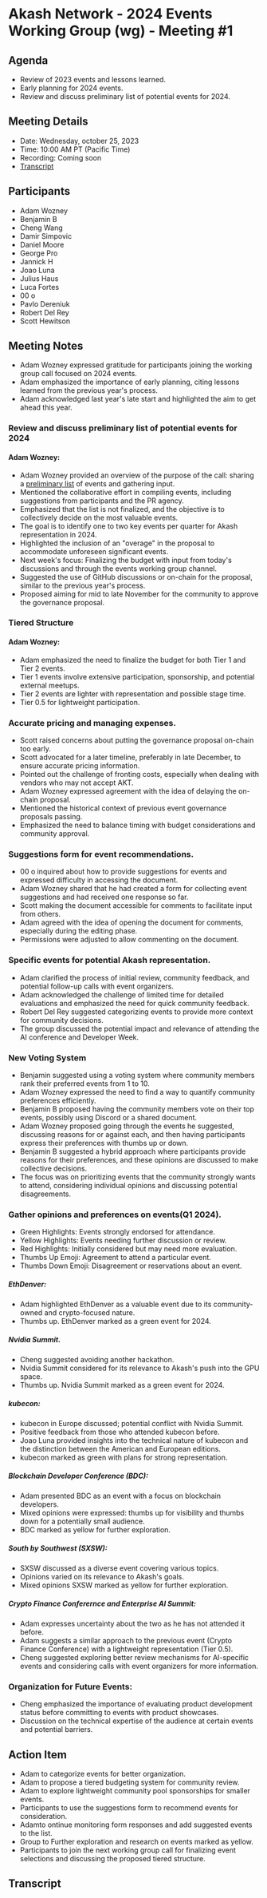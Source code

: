 # Akash Network - 2024 Events Working Group (wg) - Meeting #1

## Agenda
- Review of 2023 events and lessons learned.
- Early planning for 2024 events.
- Review and discuss preliminary list of potential events for 2024.

## Meeting Details

- Date: Wednesday, october 25, 2023
- Time: 10:00 AM PT (Pacific Time)
- Recording: Coming soon
- [Transcript](#transcript)

## Participants
- Adam Wozney
- Benjamin B
- Cheng Wang
- Damir Simpovic
- Daniel Moore
- George Pro
- Jannick H
- Joao Luna
- Julius Haus
- Luca Fortes
- 00 o
- Pavlo Dereniuk
- Robert Del Rey
- Scott Hewitson

## Meeting Notes
- Adam Wozney expressed gratitude for participants joining the working group call focused on 2024 events.
- Adam emphasized the importance of early planning, citing lessons learned from the previous year's process.
- Adam acknowledged last year's late start and highlighted the aim to get ahead this year.

### Review and discuss preliminary list of potential events for 2024
#### Adam Wozney:
- Adam Wozney provided an overview of the purpose of the call: sharing a [preliminary list](https://docs.google.com/spreadsheets/d/1DBXUhNsf8qxIYD-NtuLeGXhmQ-WTOdcCfdyvXgaGGV0/edit#gid=0) of events and gathering input.
- Mentioned the collaborative effort in compiling events, including suggestions from participants and the PR agency.
- Emphasized that the list is not finalized, and the objective is to collectively decide on the most valuable events.
- The goal is to identify one to two key events per quarter for Akash representation in 2024.
- Highlighted the inclusion of an "overage" in the proposal to accommodate unforeseen significant events.
- Next week's focus: Finalizing the budget with input from today's discussions and through the events working group channel.
- Suggested the use of GitHub discussions or on-chain for the proposal, similar to the previous year's process.
- Proposed aiming for mid to late November for the community to approve the governance proposal.
### Tiered Structure
#### Adam Wozney:
- Adam emphasized the need to finalize the budget for both Tier 1 and Tier 2 events.
- Tier 1 events involve extensive participation, sponsorship, and potential external meetups.
- Tier 2 events are lighter with representation and possible stage time.
- Tier 0.5 for lightweight participation.
### Accurate pricing and managing expenses.
- Scott raised concerns about putting the governance proposal on-chain too early.
- Scott advocated for a later timeline, preferably in late December, to ensure accurate pricing information.
- Pointed out the challenge of fronting costs, especially when dealing with vendors who may not accept AKT.
- Adam Wozney expressed agreement with the idea of delaying the on-chain proposal.
- Mentioned the historical context of previous event governance proposals passing.
- Emphasized the need to balance timing with budget considerations and community approval.
### Suggestions form for event recommendations.
- 00 o inquired about how to provide suggestions for events and expressed difficulty in accessing the document.
- Adam Wozney shared that he had created a form for collecting event suggestions and had received one response so far.
- Scott making the document accessible for comments to facilitate input from others.
- Adam agreed with the idea of opening the document for comments, especially during the editing phase.
- Permissions were adjusted to allow commenting on the document.
### Specific events for potential Akash representation.
- Adam clarified the process of initial review, community feedback, and potential follow-up calls with event organizers.
- Adam acknowledged the challenge of limited time for detailed evaluations and emphasized the need for quick community feedback.
- Robert Del Rey suggested categorizing events to provide more context for community decisions.
- The group discussed the potential impact and relevance of attending the AI conference and Developer Week.
### New Voting System
- Benjamin suggested using a voting system where community members rank their preferred events from 1 to 10.
- Adam Wozney expressed the need to find a way to quantify community preferences efficiently.
- Benjamin B proposed having the community members vote on their top events, possibly using Discord or a shared document.
- Adam Wozney proposed going through the events he suggested, discussing reasons for or against each, and then having participants express their preferences with thumbs up or down.
- Benjamin B suggested a hybrid approach where participants provide reasons for their preferences, and these opinions are discussed to make collective decisions.
- The focus was on prioritizing events that the community strongly wants to attend, considering individual opinions and discussing potential disagreements.
### Gather opinions and preferences on events(Q1 2024).
- Green Highlights: Events strongly endorsed for attendance.
- Yellow Highlights: Events needing further discussion or review.
- Red Highlights: Initially considered but may need more evaluation.
- Thumbs Up Emoji: Agreement to attend a particular event.
- Thumbs Down Emoji: Disagreement or reservations about an event.
##### EthDenver:
- Adam highlighted EthDenver as a valuable event due to its community-owned and crypto-focused nature.
- Thumbs up. EthDenver marked as a green event for 2024.
##### Nvidia Summit.
- Cheng suggested avoiding another hackathon.
- Nvidia Summit considered for its relevance to Akash's push into the GPU space.
- Thumbs up. Nvidia Summit marked as a green event for 2024.
##### kubecon:
- kubecon in Europe discussed; potential conflict with Nvidia Summit.
- Positive feedback from those who attended kubecon before.
- Joao Luna provided insights into the technical nature of kubecon and the distinction between the American and European editions.
- kubecon marked as green with plans for strong representation.
##### Blockchain Developer Conference (BDC):
- Adam presented BDC as an event with a focus on blockchain developers.
- Mixed opinions were expressed: thumbs up for visibility and thumbs down for a potentially small audience.
- BDC marked as yellow for further exploration.
##### South by Southwest (SXSW):
- SXSW discussed as a diverse event covering various topics.
- Opinions varied on its relevance to Akash's goals.
- Mixed opinions SXSW marked as yellow for further exploration.
##### Crypto Finance Conferernce and Enterprise AI Summit:
- Adam expresses uncertainty about the two as he has not attended it before.
- Adam suggests a similar approach to the previous event (Crypto Finance Conference) with a lightweight representation (Tier 0.5).
- Cheng suggested exploring better review mechanisms for AI-specific events and considering calls with event organizers for more information.
### Organization for Future Events:
- Cheng emphasized the importance of evaluating product development status before committing to events with product showcases.
- Discussion on the technical expertise of the audience at certain events and potential barriers.
## Action Item
- Adam to categorize events for better organization.
- Adam to propose a tiered budgeting system for community review.
- Adam to explore lightweight community pool sponsorships for smaller events.
- Participants to use the suggestions form to recommend events for consideration.
- Adamto ontinue monitoring form responses and add suggested events to the list.
- Group to Further exploration and research on events marked as yellow.
- Participants to join the next working group call for finalizing event selections and discussing the proposed tiered structure.

## Transcript